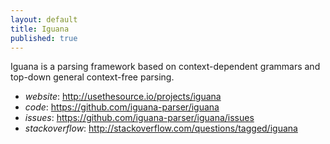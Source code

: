```yaml
---
layout: default
title: Iguana
published: true
---
```


Iguana is a parsing framework based on context-dependent grammars and top-down general context-free parsing.

* *website*: <http://usethesource.io/projects/iguana>
* *code*: <https://github.com/iguana-parser/iguana>
* *issues*: <https://github.com/iguana-parser/iguana/issues>
* *stackoverflow*: <http://stackoverflow.com/questions/tagged/iguana>

